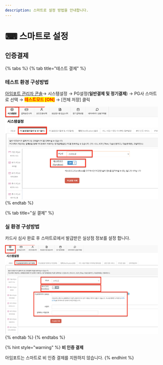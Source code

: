 ```yaml
---
description: 스마트로 설정 방법을 안내합니다.
---
```


# ⌨ 스마트로 설정

## 인증결제

{% tabs %}
{% tab title="테스트 결제" %}
### 테스트 환경 구성방법

[아임포트 관리자 콘솔](https://admin.iamport.kr/)→ 시스템설정 → PG설정(**일반결제 및 정기결제**) → PG사 스마트로 선택 → <mark style="color:red;">**테스트모드 \[ON]**</mark> → \[전체 저장] 클릭



![테스트 설정 예시](<../../../.gitbook/assets/image (16) (1) (1) (1) (1).png>)
{% endtab %}

{% tab title="실 결제" %}
### **실** 환경 구성방법

카드사 심사 완료 후 스마트로에서 발급받은 실상점 정보를 설정 합니다.



![실환경 설정 예시](<../../../.gitbook/assets/image (25) (1) (1) (1).png>)
{% endtab %}
{% endtabs %}

{% hint style="warning" %}
**비 인증 결제**

아임포트는 스마트로 비 인증 결제를 지원하지 않습니다.
{% endhint %}
